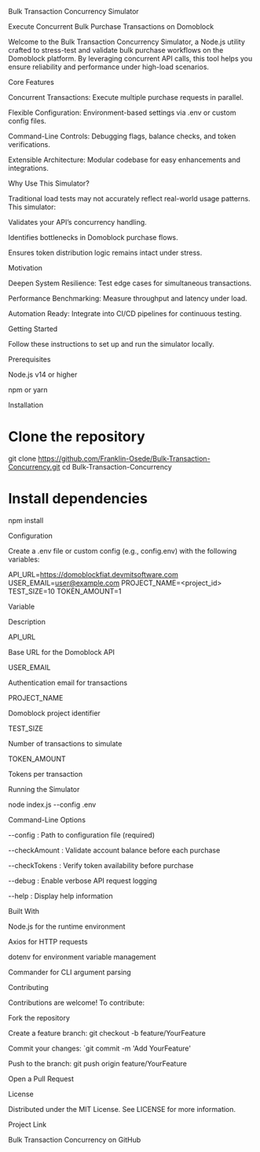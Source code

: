 Bulk Transaction Concurrency Simulator

Execute Concurrent Bulk Purchase Transactions on Domoblock

Welcome to the Bulk Transaction Concurrency Simulator, a Node.js utility crafted to stress-test and validate bulk purchase workflows on the Domoblock platform. By leveraging concurrent API calls, this tool helps you ensure reliability and performance under high-load scenarios.

Core Features

Concurrent Transactions: Execute multiple purchase requests in parallel.

Flexible Configuration: Environment-based settings via .env or custom config files.

Command-Line Controls: Debugging flags, balance checks, and token verifications.

Extensible Architecture: Modular codebase for easy enhancements and integrations.

Why Use This Simulator?

Traditional load tests may not accurately reflect real-world usage patterns. This simulator:

Validates your API’s concurrency handling.

Identifies bottlenecks in Domoblock purchase flows.

Ensures token distribution logic remains intact under stress.

Motivation

Deepen System Resilience: Test edge cases for simultaneous transactions.

Performance Benchmarking: Measure throughput and latency under load.

Automation Ready: Integrate into CI/CD pipelines for continuous testing.

Getting Started

Follow these instructions to set up and run the simulator locally.

Prerequisites

Node.js v14 or higher

npm or yarn

Installation

# Clone the repository
git clone https://github.com/Franklin-Osede/Bulk-Transaction-Concurrency.git
cd Bulk-Transaction-Concurrency

# Install dependencies
npm install

Configuration

Create a .env file or custom config (e.g., config.env) with the following variables:

API_URL=https://domoblockfiat.devmitsoftware.com
USER_EMAIL=user@example.com
PROJECT_NAME=<project_id>
TEST_SIZE=10
TOKEN_AMOUNT=1

Variable

Description

API_URL

Base URL for the Domoblock API

USER_EMAIL

Authentication email for transactions

PROJECT_NAME

Domoblock project identifier

TEST_SIZE

Number of transactions to simulate

TOKEN_AMOUNT

Tokens per transaction

Running the Simulator

node index.js --config .env

Command-Line Options

--config <file>     : Path to configuration file (required)

--checkAmount       : Validate account balance before each purchase

--checkTokens       : Verify token availability before purchase

--debug             : Enable verbose API request logging

--help              : Display help information

Built With

Node.js for the runtime environment

Axios for HTTP requests

dotenv for environment variable management

Commander for CLI argument parsing

Contributing

Contributions are welcome! To contribute:

Fork the repository

Create a feature branch: git checkout -b feature/YourFeature

Commit your changes: `git commit -m 'Add YourFeature'

Push to the branch: git push origin feature/YourFeature

Open a Pull Request

License

Distributed under the MIT License. See LICENSE for more information.

Project Link

Bulk Transaction Concurrency on GitHub

